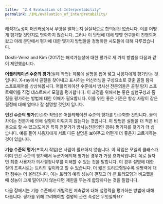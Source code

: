 ```yaml
---
title:  "2.4 Evaluation of Interpretability"
permalink: /IML/evaluation_of_interpretability/
---
```


해석가능성이 머신러닝에서 무엇을 말하는지 실질적으로 합의된건 없습니다. 이를 어떻게 평가할 것인지도 명확하지 않습니다. 그러나 이 방법에 대해 몇몇 연구들이 진행되어 왔고 아래 문단에서 평가에 대한 몇가지 방법들을 정형화한 시도들에 대해 다루겠습니다.

Doshi-Velez and Kim (2017)는 해석가능성에 대한 평가로 세 가지 방법을 다음과 같이 제안했습니다.

**어플리케이션 수준의 평가**(실제 작업): 제품에 설명을 집어 넣고 사용자에게 평가받는 것입니다. X-ray에서 골절을 찾아내고 표시하는 머신러닝을 구성요소로 갖춘 골절 탐지 소프트웨어를 상상해봅시다. 어플리케이션 수준에서 방사선 전문의들은 골절 탐지 소프트웨어를 직접 데스트해서 모델을 평가합니다. 이 과정을 위해서는 좋은 실험구성과 품질을 평가하는 방법에 대한 이해가 필요합니다. 이를 위한 좋은 기준은 항상 사람이 같은 결정에 대해 얼마나 잘 설명할 것인지 입니다.

**인간 수준의 평가**(단순한 작업)은 어플리케이션 수준의 평가를 단순화한 것입니다. 둘의 차이는 전문가에 의해 실험이 이뤄지지 않는다는 것입니다. 이 방법은 실험을 더 적은 비용으로 할 수 있고(도메인 특히 전문가가 방사능전문의인 경우) 평가자를 찾기가 더 쉽습니다. 예를 들어 사용자에게 서로 다른 설명을 보여주고 어떤게 더 좋은지 고르게하는 것이 있습니다.

**기능 수준의 평가**(프록시 작업)은 사람이 필요하지 않습니다. 이 작업은 모델의 클래스가 이미 인간 수준의 평가에서 누군가에의해 평가된 경우가 가장 효과적입니다. 예로 들자면 최종 사용자가 의사결정나무를 이해할 수 있는 것을 말합니다. 이 경우 설명에 대한 질의 프록시로는 트리의 깊이라고 할 수 있습니다. 더 짧은 트리모형일수록 설명력에 대한 점수는 더 올라갑니다. 이는 트리의 예측 성능이 괜찮고 더 큰 트리모형과 비교했을 때 성능이 크게 떨어지지 않는다면 제한을 두는게 합당하다는 것을 말합니다.

다음 장에서는 기능 수준에서 개별적인 예측값에 대해 설명력을 평가하는 방법에 대해 다룹니다. 평가를 위해 고려해야할 설명의 관련 속성은 무엇일까요?
